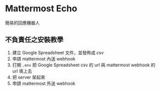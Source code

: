 # Mattermost Echo

簡易的回應機器人

## 不負責任之安裝教學

1. 建立 Google Spreadsheet 文件，並發佈成 csv
2. 申請 mattermost 內送 webhook
3. 打開 `.env` 把 Google Spreadsheet csv 的 url 與 mattermost webhook 的 url 填上去
4. 把 server 架起來
5. 申請 mattermost 外送 webhook

